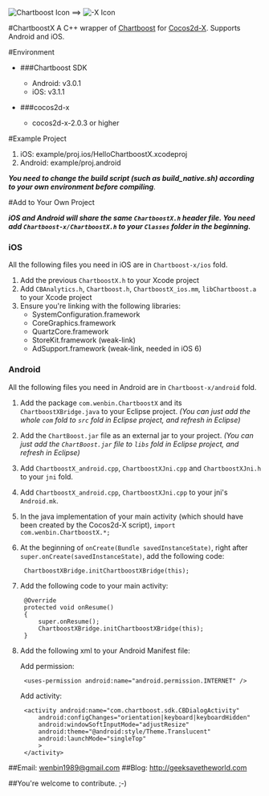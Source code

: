 ![Chartboost Icon](https://chartboost.com/images/chartboost-logo.svg) ==> ![-X Icon](http://pic.yupoo.com/diwup_v/BY5waKBY/MC5wD.png)

#ChartboostX
A C++ wrapper of [Chartboost](https://chartboost.com) for [Cocos2d-X](https://github.com/cocos2d/cocos2d-x). Supports Android and iOS.

#Environment

* ###Chartboost SDK
	* Android: v3.0.1
	* iOS: v3.1.1

* ###cocos2d-x
	* cocos2d-x-2.0.3 or higher

#Example Project
1. iOS: example/proj.ios/HelloChartboostX.xcodeproj
2. Android: example/proj.android

***You need to change the build script (such as build_native.sh) according to your own environment before compiling***.

#Add to Your Own Project

***iOS and Android will share the same `ChartboostX.h` header file. You need add `Chartboost-x/ChartboostX.h` to your `Classes` folder in the beginning.***

### iOS

All the following files you need in iOS are in `Chartboost-x/ios` fold.

1. Add the previous `ChartboostX.h` to your Xcode project
2. Add `CBAnalytics.h`, `Chartboost.h`, `ChartboostX_ios.mm`, `libChartboost.a` to your Xcode project
3. Ensure you're linking with the following libraries:
	* SystemConfiguration.framework
	* CoreGraphics.framework
	* QuartzCore.framework
	* StoreKit.framework (weak-link)
	* AdSupport.framework (weak-link, needed in iOS 6)

### Android

All the following files you need in Android are in `Chartboost-x/android` fold.

1. Add the package `com.wenbin.ChartboostX` and its `ChartboostXBridge.java` to your Eclipse project.
*(You can just add the whole `com` fold to `src` fold in Eclipse project, and refresh in Eclipse)*
2. Add the `ChartBoost.jar` file as an external jar to your project.
*(You can just add the `ChartBoost.jar` file to `libs` fold in Eclipse project, and refresh in Eclipse)*
3. Add `ChartboostX_android.cpp`, `ChartboostXJni.cpp` and `ChartboostXJni.h` to your `jni` fold.
4. Add `ChartboostX_android.cpp`, `ChartboostXJni.cpp` to your jni's `Android.mk`.
5. In the java implementation of your main activity (which should have been created by the Cocos2d-X script), `import com.wenbin.ChartboostX.*;`
6. At the beginning of `onCreate(Bundle savedInstanceState)`, right after `super.onCreate(savedInstanceState)`, add the following code:

		ChartboostXBridge.initChartboostXBridge(this);

7. Add the following code to your main activity:

		@Override 
		protected void onResume()
		{
			super.onResume();
			ChartboostXBridge.initChartboostXBridge(this);
		}

8. Add the following xml to your Android Manifest file:

	Add permission:

		<uses-permission android:name="android.permission.INTERNET" />

	Add activity:
	
		<activity android:name="com.chartboost.sdk.CBDialogActivity"
			android:configChanges="orientation|keyboard|keyboardHidden"
			android:windowSoftInputMode="adjustResize"
			android:theme="@android:style/Theme.Translucent"
			android:launchMode="singleTop" 
			>
		</activity>

##Email: <wenbin1989@gmail.com>
##Blog: <http://geeksavetheworld.com>

##You're welcome to contribute. ;-)
